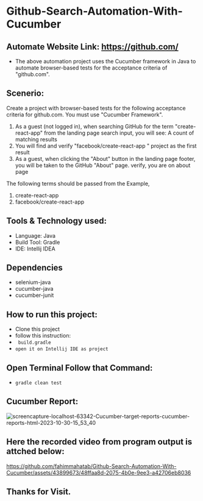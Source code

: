 # Github-Search-Automation-With-Cucumber
## Automate Website Link: https://github.com/
- The above automation project uses the Cucumber framework in Java to automate browser-based tests for the acceptance criteria of "github.com".
## Scenerio:
Create a project with browser-based tests for the following acceptance criteria for github.com. You must use "Cucumber Framework".

1. As a guest (not logged in), when searching GitHub for the term "create-react-app" from the landing page search input, you will see: A count of matching results
2. You will find and verify "facebook/create-react-app " project as the first result
3. As a guest, when clicking the "About" button in the landing page footer, you will be taken to the GitHub "About" page. verify, you are on about page

The following terms should be passed from the Example,
1. create-react-app
2. facebook/create-react-app

## Tools & Technology used:
- Language: Java
- Build Tool: Gradle
- IDE: Intellij IDEA

## Dependencies
- selenium-java
- cucumber-java
- cucumber-junit

## How to run this project: 
- Clone this project
- follow this instruction:
- ```  build.gradle ```
- ``` open it on Intellij IDE as project ```
  
## Open Terminal Follow that Command:
- ``` gradle clean test ```

## Cucumber Report:
![screencapture-localhost-63342-Cucumber-target-reports-cucumber-reports-html-2023-10-30-15_53_40](https://github.com/fahimmahatab/Github-Search-Automation-With-Cucumber/assets/43899673/c4dd962e-99fd-472a-b27f-65f8f17f964d)

## Here the recorded video from program output is attched below:
https://github.com/fahimmahatab/Github-Search-Automation-With-Cucumber/assets/43899673/48ffaa8d-2075-4b0e-9ee3-a42706eb8036

## Thanks for Visit.
